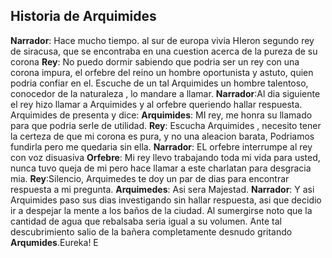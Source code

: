 ## Historia de Arquimides
**Narrador**: Hace mucho tiempo. al sur de europa vivia HIeron segundo rey de siracusa,
que se encontraba en una cuestion acerca de la pureza de su corona
**Rey**: No puedo dormir sabiendo que podria ser un rey con una corona impura, el orfebre del reino un hombre oportunista y astuto, quien podria confiar en el. Escuche de un tal Arquimides un hombre talentoso, conocedor de la naturaleza , lo mandare a llamar.
**Narrador**:Al dia siguiente el rey hizo llamar a Arquimides y al orfebre queriendo hallar respuesta. Arquimides de presenta y dice:
**Arquimides**: MI rey, me honra su llamado para que podria serle de utilidad.
**Rey**: Escucha Arquimides , necesito tener la certeza de que mi corona es pura, y no una aleacion barata, Podriamos fundirla pero me quedaria sin ella.
**Narrador**: EL orfebre interrumpe al rey con voz disuasiva
**Orfebre**: Mi rey llevo trabajando toda mi vida para usted, nunca tuvo queja de mi pero hace llamar a este charlatan para desgracia mia.
**Rey**:Silencio, Arquimedes te doy un par de dias para encontrar respuesta a mi pregunta.
**Arquimedes**: Asi sera Majestad.
**Narrador**: Y asi Arquimides paso sus dias investigando sin hallar respuesta, asi que decidio ir a despejar la mente a los baños de la ciudad. Al sumergirse noto que la cantidad de agua que rebalsaba seria igual a su volumen.
Ante tal descubrimiento salio de la bañera completamente desnudo gritando
**Arqumides**.Eureka! E

<!--stackedit_data:
eyJoaXN0b3J5IjpbLTEzNDU5OTkxMTEsMjEyMDQzNTI0MF19
-->